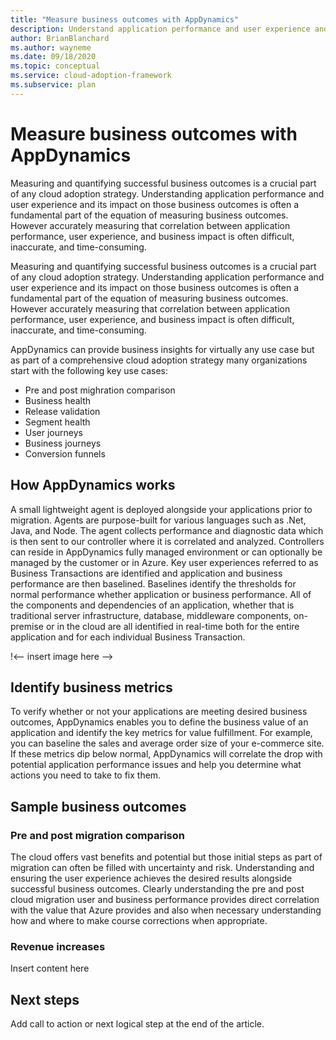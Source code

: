 ```yaml
---
title: "Measure business outcomes with AppDynamics"
description: Understand application performance and user experience and its impact on those business outcomes.
author: BrianBlanchard
ms.author: wayneme
ms.date: 09/18/2020
ms.topic: conceptual
ms.service: cloud-adoption-framework
ms.subservice: plan
---
```


# Measure business outcomes with AppDynamics

Measuring and quantifying successful business outcomes is a crucial part of any cloud adoption strategy. Understanding application performance and user experience and its impact on those business outcomes is often a fundamental part of the equation of measuring business outcomes. However accurately measuring that correlation between application performance, user experience, and business impact is often difficult, inaccurate, and time-consuming.

Measuring and quantifying successful business outcomes is a crucial part of any cloud adoption strategy. Understanding application performance and user experience and its impact on those business outcomes is often a fundamental part of the equation of measuring business outcomes. However accurately measuring that correlation between application performance, user experience, and business impact is often difficult, inaccurate, and time-consuming.

AppDynamics can provide business insights for virtually any use case but as part of a comprehensive cloud adoption strategy many organizations start with the following key use cases:

- Pre and post mighration comparison
- Business health
- Release validation
- Segment health
- User journeys
- Business journeys
- Conversion funnels

## How AppDynamics works

A small lightweight agent is deployed alongside your applications prior to migration. Agents are purpose-built for various languages such as .Net, Java, and Node.  The agent collects performance and diagnostic data which is then sent to our controller where it is correlated and analyzed. Controllers can reside in AppDynamics fully managed environment or can optionally be managed by the customer or in Azure. Key user experiences referred to as Business Transactions are identified and application and business performance are then baselined. Baselines identify the thresholds for normal performance whether application or business performance.   All of the components and dependencies of an application, whether that is traditional server infrastructure, database, middleware components, on-premise or in the cloud are all identified in real-time both for the entire application and for each individual Business Transaction.

!<-- insert image here -->

## Identify business metrics

To verify whether or not your applications are meeting desired business outcomes, AppDynamics enables you to define the business value of an application and identify the key metrics for value fulfillment. For example, you can baseline the sales and average order size of your e-commerce site. If these metrics dip below normal, AppDynamics will correlate the drop with potential application performance issues and help you determine what actions you need to take to fix them.

## Sample business outcomes

### Pre and post migration comparison

The cloud offers vast benefits and potential but those initial steps as part of migration can often be filled with uncertainty and risk. Understanding and ensuring the user experience achieves the desired results alongside successful business outcomes.  Clearly understanding the pre and post cloud migration user and business performance provides direct correlation with the value that Azure provides and also when necessary understanding how and where to make course corrections when appropriate.

### Revenue increases

Insert content here

## Next steps

Add call to action or next logical step at the end of the article. 


